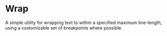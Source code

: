 # Wrap

A simple utility for wrapping text to within a specified maximum line-length, using a customizable set of breakpoints where possible.
